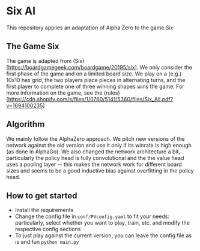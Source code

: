 # Six AI

This repository applies an adaptation of Alpha Zero to the game Six

## The Game Six

The game is adapted from (Six)[https://boardgamegeek.com/boardgame/20195/six].
We only consider the first phase of the game and on a limited board size. We play on a (e.g.) 10x10 hex grid, the two players place pieces in alternating turns, and the first player to complete one of three winning shapes wins the game.
For more information on the game, see the (rules)[https://cdn.shopify.com/s/files/1/0760/5141/5360/files/Six_All.pdf?v=1694100235]

## Algorithm

We mainly follow the AlphaZero approach. We pitch new versions of the network against the old version and use it only if its winrate is high enough (as done in AlphaGo). We also changed the network architecture a bit, particularly the policy head is fully convolutional and the the value head uses a pooling layer -- this makes the network work for different board sizes and seems to be a good inductive bias against overfitting in the policy head.

## How to get started

- Install the requirements
- Change the config file in `conf/PVconfig.yaml` to fit your needs: particularly, select whether you want to play, train, etc. and modify the respective config sections
- To just play against the current version, you can leave the config file as is and fun `python main.py`
